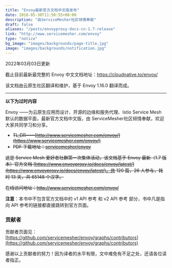 ```yaml
---
title: "Envoy最新官方文档中文版发布"
date: 2018-05-30T11:50:55+08:00
description: "由ServiceMesher社区倾情奉献"
draft: false
aliases: "/posts/envoyproxy-docs-cn-1.7-release"
link: "http://www.servicemesher.com/envoy"
type: "notice"
bg_image: "images/backgrounds/page-title.jpg"
image: "images/backgrounds/notification.jpg"
---
```


2022年03月03日更新

截止目前最新最完整的 Envoy 中文文档地址：<https://cloudnative.to/envoy/>

该文档由云原生社区翻译和维护，基于 Envoy 1.16.0 翻译而成。

---

**以下为过时内容**

Envoy ——为云原生应用而设计、开源的边缘和服务代理、Istio Service Mesh 默认的数据平面，最新官方文档中文版，由 ServiceMesher社区倾情奉献，欢迎大家共同学习和分享。

- ~~TL;DR——[http://www.servicemesher.com/envoy/](https://www.servicemesher.com/envoy/)~~
- ~~PDF 下载地址：[servicemesher/envoy](https://github.com/servicemesher/envoy/releases)~~ 

~~这是 Service Mesh 爱好者社群第一次集体活动，该文档基于 Envoy 最新（1.7 版本）官方文档 [https://www.envoyproxy.io/docs/envoy/latest/](https://www.envoyproxy.io/docs/envoy/latest/)。共 120 篇，26 人参与，耗时 13 天，共 65148 个汉字。~~

~~在线访问地址：http://www.servicemesher.com/envoy/~~

**注意**：本书中不包含官方文档中的 v1 API 参考 和 v2 API 参考 部分，书中凡是指向 API 参考的链接都直接跳转到官方页面。

### 贡献者


贡献者页面见：[https://github.com/servicemesher/envoy/graphs/contributors](https://github.com/servicemesher/envoy/graphs/contributors)

感谢以上贡献者的努力！因为译者的水平有限，文中难免有不足之处，还请各位读者指正。
